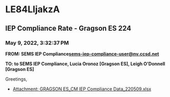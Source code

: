 # LE84LljakzA
## IEP Compliance Rate - Gragson ES 224
### May 9, 2022, 3:32:37 PM
**FROM: SEMS IEP Compliance<sems-iep-compliance-user@nv.ccsd.net>**

**TO: to SEMS IEP Compliance, Lucia Oronoz [Gragson ES], Leigh O'Donnell [Gragson ES]**


Greetings,  





* [Attachment: GRAGSON ES_CM IEP Compliance Data_220509.xlsx](LE84LljakzA-attachment-1.xlsx)
